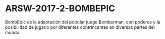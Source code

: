 # ARSW-2017-2-BOMBEPIC
 BombEpic es la adaptación del popular juego Bomberman, con poderes y la posibilidad de jugarlo por diferentes contrincantes en diversas partes del mundo. 
